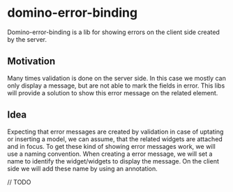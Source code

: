 # domino-error-binding
Domino-error-binding is a lib for showing errors on the client side created by the server.

## Motivation
Many times validation is done on the server side. In this case we mostly can only display a message, but are not able to mark the fields in error. This libs will provide a solution to show this error message on the related element.

## Idea
Expecting that error messages are created by validation in case of uptating or inserting a model, we can assume, that the related widgets are attached and in focus. To get these kind of showing error messages work, we will use a naming convention. When creating a error message, we will set a name to identify the widget/widgets to display the message. On the client side we will add these name by using an annotation.

// TODO
